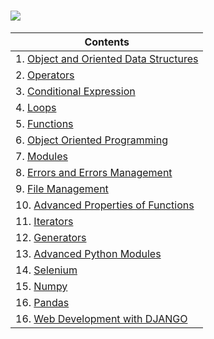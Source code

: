  # <img src="https://img.shields.io/badge/Python-14354C?style=for-the-badge&logo=python&logoColor=white" />

 


| Contents |
| --- |
| 1. [Object and Oriented Data Structures](https://github.com/ebubekirdgn/Python-Advance-Level/tree/main/01_Object%20and%20Data%20Structures) |
| 2. [Operators](https://github.com/ebubekirdgn/Python-Advance-Level/tree/main/02_%20-%20Operators) |
| 3. [Conditional Expression](https://github.com/ebubekirdgn/Python-Advance-Level/tree/main/3%20-%20Conditional%20Expressions) |
| 4. [Loops](https://github.com/ebubekirdgn/Python-Advance-Level/tree/main/4%20-%20Loops) |
| 5. [Functions](https://github.com/ebubekirdgn/Python-Advance-Level/tree/main/5%20-%20Functions) |
| 6. [Object Oriented Programming](https://github.com/ebubekirdgn/Python-Advance-Level/tree/main/6%20-%20Object%20Oriented%20Programming) |
| 7. [Modules](https://github.com/ebubekirdgn/Python-Advance-Level/tree/main/7%20-%20Modules) |
| 8. [Errors and Errors Management](https://github.com/ebubekirdgn/Python-Advance-Level/tree/main/8%20-%20Errors%20and%20Errors%20Management) |
| 9. [File Management](https://github.com/ebubekirdgn/Python-Advance-Level/tree/main/9%20-%20File%20Management) |
| 10. [Advanced Properties of Functions](https://github.com/ebubekirdgn/Python-Advance-Level/tree/main/10%20-%20Advanced%20Properties%20of%20Functions) |
| 11. [Iterators](https://github.com/ebubekirdgn/Python-Advance-Level/tree/main/11%20-%20Iterators)  |
| 12. [Generators](https://github.com/ebubekirdgn/Python-Advance-Level/tree/main/12%20-%20Generators)  |
| 13. [Advanced Python Modules](https://github.com/ebubekirdgn/Python-Advance-Level/tree/main/18%20-%20Advanced%20Python%20Modules)|
| 14. [Selenium](https://github.com/ebubekirdgn/Python-Advance-Level/tree/main/14%20-%20Selenium)  |
| 15. [Numpy](https://github.com/ebubekirdgn/Python-Advance-Level/tree/main/19%20-%20Numpy)  |
| 16. [Pandas](https://github.com/ebubekirdgn/Python-Advance-Level/tree/main/20%20-%20Pandas)  |
| 16. [Web Development with DJANGO](https://github.com/ebubekirdgn/Python-Advance-Level/tree/main/16-%20Django)  |


